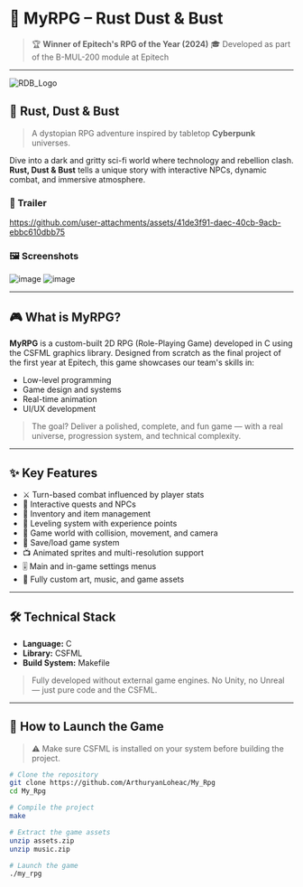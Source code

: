 # 🧙 MyRPG – Rust Dust & Bust

> 🏆 **Winner of Epitech's RPG of the Year (2024)**
> 🎓 Developed as part of the B-MUL-200 module at Epitech

---

![RDB_Logo](https://github.com/user-attachments/assets/b8fd6975-37f2-4a08-ae6c-74e28ab515e4)

## 🦾 Rust, Dust & Bust

> A dystopian RPG adventure inspired by tabletop **Cyberpunk** universes.

Dive into a dark and gritty sci-fi world where technology and rebellion clash.  
**Rust, Dust & Bust** tells a unique story with interactive NPCs, dynamic combat, and immersive atmosphere.


### 🎥 Trailer
https://github.com/user-attachments/assets/41de3f91-daec-40cb-9acb-ebbc610dbb75

### 🖼️ Screenshots
![image](https://github.com/user-attachments/assets/3c5ac225-ef3b-43f9-878c-dd86cabcc40a)
![image](https://github.com/user-attachments/assets/1126c3ee-b7d4-4890-8d4e-c342da5301a8)


---

## 🎮 What is MyRPG?

**MyRPG** is a custom-built 2D RPG (Role-Playing Game) developed in C using the CSFML graphics library. Designed from scratch as the final project of the first year at Epitech, this game showcases our team's skills in:

- Low-level programming
- Game design and systems
- Real-time animation
- UI/UX development

> The goal? Deliver a polished, complete, and fun game — with a real universe, progression system, and technical complexity.

---

## ✨ Key Features

- ⚔️ Turn-based combat influenced by player stats
- 📜 Interactive quests and NPCs
- 🎒 Inventory and item management
- 💪 Leveling system with experience points
- 🧭 Game world with collision, movement, and camera
- 💾 Save/load game system
- 📺 Animated sprites and multi-resolution support
- 🎚️ Main and in-game settings menus
- 🌄 Fully custom art, music, and game assets

---

## 🛠️ Technical Stack

- **Language:** C
- **Library:** CSFML
- **Build System:** Makefile

> Fully developed without external game engines. No Unity, no Unreal — just pure code and the CSFML.

---

## 🧪 How to Launch the Game

> ⚠️ Make sure CSFML is installed on your system before building the project.

```bash
# Clone the repository
git clone https://github.com/ArthuryanLoheac/My_Rpg
cd My_Rpg

# Compile the project
make

# Extract the game assets
unzip assets.zip
unzip music.zip

# Launch the game
./my_rpg
```

